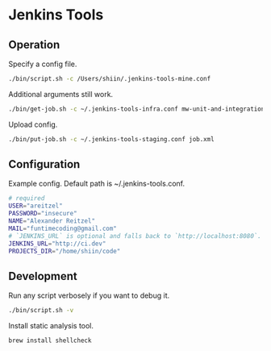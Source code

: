 # Jenkins Tools


## Operation

Specify a config file.

```sh
./bin/script.sh -c /Users/shiin/.jenkins-tools-mine.conf
```

Additional arguments still work.

```sh
./bin/get-job.sh -c ~/.jenkins-tools-infra.conf mw-unit-and-integration-trunk > job.xml
```

Upload config.

```sh
./bin/put-job.sh -c ~/.jenkins-tools-staging.conf job.xml
```


## Configuration

Example config. Default path is ~/.jenkins-tools.conf.

```sh
# required
USER="areitzel"
PASSWORD="insecure"
NAME="Alexander Reitzel"
MAIL="funtimecoding@gmail.com"
# `JENKINS_URL` is optional and falls back to `http://localhost:8080`.
JENKINS_URL="http://ci.dev"
PROJECTS_DIR="/home/shiin/code"
```


## Development

Run any script verbosely if you want to debug it.

```sh
./bin/script.sh -v
```

Install static analysis tool.

```sh
brew install shellcheck
```
